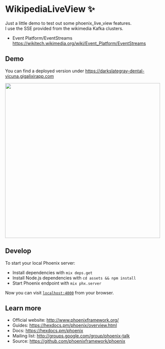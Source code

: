 # WikipediaLiveView :sparkles:

Just a little demo to test out some phoenix_live_view features.  
I use the SSE provided from the wikimedia Kafka clusters.  
  * Event Platform/EventStreams https://wikitech.wikimedia.org/wiki/Event_Platform/EventStreams  


## Demo

You can find a deployed version under https://darkslategray-dental-vicuna.gigalixirapp.com

<img src="./assets/static/images/wiki_live_view.gif" width="500" />

## Develop
To start your local Phoenix server:

  * Install dependencies with `mix deps.get`
  * Install Node.js dependencies with `cd assets && npm install`
  * Start Phoenix endpoint with `mix phx.server`

Now you can visit [`localhost:4000`](http://localhost:4000) from your browser.

## Learn more

  * Official website: http://www.phoenixframework.org/
  * Guides: https://hexdocs.pm/phoenix/overview.html
  * Docs: https://hexdocs.pm/phoenix
  * Mailing list: http://groups.google.com/group/phoenix-talk
  * Source: https://github.com/phoenixframework/phoenix
